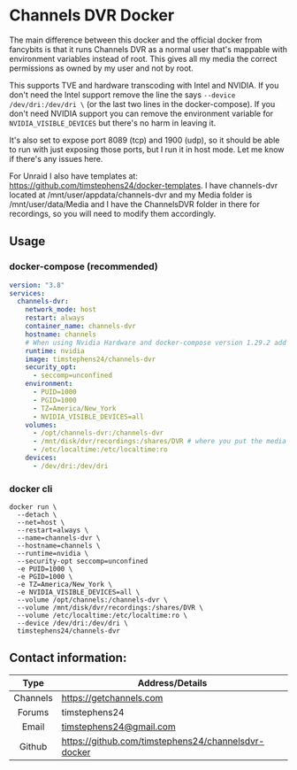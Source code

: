 # Channels DVR Docker

The main difference between this docker and the official docker from fancybits is that it runs Channels DVR as a normal user that's mappable with environment variables instead of root. This gives all my media the correct permissions as owned by my user and not by root.

This supports TVE and hardware transcoding with Intel and NVIDIA. If you don't need the Intel support remove the line the says `--device /dev/dri:/dev/dri \` (or the last two lines in the docker-compose). If you don't need NVIDIA support you can remove the environment variable for `NVIDIA_VISIBLE_DEVICES` but there's no harm in leaving it.

It's also set to expose port 8089 (tcp) and 1900 (udp), so it should be able to run with just exposing those ports, but I run it in host mode. Let me know if there's any issues here.

For Unraid I also have templates at: https://github.com/timstephens24/docker-templates. I have channels-dvr located at /mnt/user/appdata/channels-dvr and my Media folder is /mnt/user/data/Media and I have the ChannelsDVR folder in there for recordings, so you will need to modify them accordingly.

## Usage
### docker-compose (recommended)
```yaml
version: "3.8"
services:
  channels-dvr:
    network_mode: host
    restart: always
    container_name: channels-dvr
    hostname: channels
    # When using Nvidia Hardware and docker-compose version 1.29.2 add runtime
    runtime: nvidia
    image: timstephens24/channels-dvr
    security_opt:
      - seccomp=unconfined
    environment:
      - PUID=1000
      - PGID=1000
      - TZ=America/New_York
      - NVIDIA_VISIBLE_DEVICES=all
    volumes:
      - /opt/channels-dvr:/channels-dvr
      - /mnt/disk/dvr/recordings:/shares/DVR # where you put the media files
      - /etc/localtime:/etc/localtime:ro
    devices:
      - /dev/dri:/dev/dri
```
### docker cli
```
docker run \
  --detach \
  --net=host \
  --restart=always \
  --name=channels-dvr \
  --hostname=channels \
  --runtime=nvidia \
  --security-opt seccomp=unconfined
  -e PUID=1000 \
  -e PGID=1000 \
  -e TZ=America/New_York \
  -e NVIDIA_VISIBLE_DEVICES=all \
  --volume /opt/channels:/channels-dvr \
  --volume /mnt/disk/dvr/recordings:/shares/DVR \
  --volume /etc/localtime:/etc/localtime:ro \
  --device /dev/dri:/dev/dri \
  timstephens24/channels-dvr
```

## Contact information:

| Type | Address/Details |
| :---: | --- |
| Channels | https://getchannels.com
| Forums | timstephens24
| Email | timstephens24@gmail.com
| Github | https://github.com/timstephens24/channelsdvr-docker

